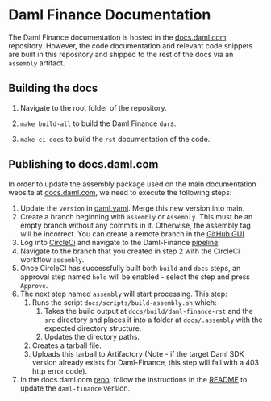 # Daml Finance Documentation

The Daml Finance documentation is hosted in the
[docs.daml.com](https://github.com/digital-asset/docs.daml.com) repository. However, the code
documentation and relevant code snippets are built in this repository and shipped to the rest of
the docs via an `assembly` artifact.

## Building the docs

1. Navigate to the root folder of the repository.

2. `make build-all` to build the Daml Finance `dar`s.

3. `make ci-docs` to build the `rst` documentation of the code.

## Publishing to docs.daml.com

In order to update the assembly package used on the main documentation website at
[docs.daml.com](http://docs.daml.com), we need to execute the following steps:

1. Update the `version` in [daml.yaml](../daml.yaml). Merge this new version into main.
2. Create a branch beginning with `assembly` or `Assembly`. This must be an
   empty branch without any commits in it. Otherwise, the assembly tag will be incorrect.
   You can create a remote branch in the
   [GitHub GUI](https://github.com/digital-asset/daml-finance/branches).
3. Log into [CircleCi](https://app.circleci.com/) and navigate to the Daml-Finance
   [pipeline](https://app.circleci.com/pipelines/github/digital-asset/daml-finance).
4. Navigate to the branch that you created in step 2 with the CircleCi workflow `assembly`.
5. Once CircleCI has successfully built both `build` and `docs` steps, an approval step named
   `hold` will be enabled - select the step and press `Approve`.
6. The next step named `assembly` will start processing. This step:
   1. Runs the script `docs/scripts/build-assembly.sh` which:
      1. Takes the build output at `docs/build/daml-finance-rst` and the `src` directory and places
         it into a folder at `docs/.assembly` with the expected directory structure.
      2. Updates the directory paths.
   2. Creates a tarball file.
   3. Uploads this tarball to Artifactory (Note - if the target Daml SDK version already exists for
      Daml-Finance, this step will fail with a 403 http error code).
7. In the docs.daml.com [repo](https://github.com/digital-asset/docs.daml.com), follow the
   instructions in the [README](https://github.com/digital-asset/docs.daml.com/blob/main/README.md)
   to update the `daml-finance` version.
